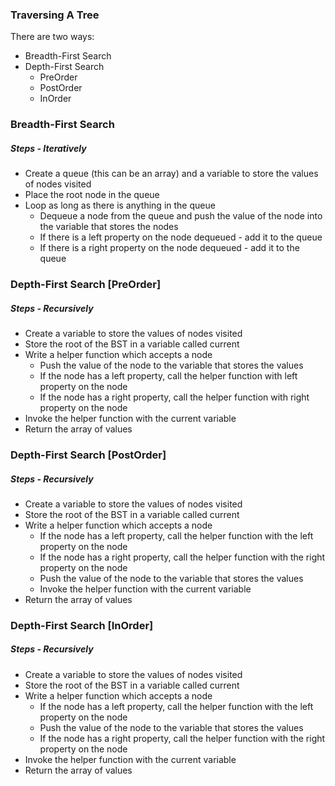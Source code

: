 ### Traversing A Tree

There are two ways:

-   Breadth-First Search
-   Depth-First Search
    -   PreOrder
    -   PostOrder
    -   InOrder

### Breadth-First Search

##### Steps - Iteratively

-   Create a queue (this can be an array) and a variable to store the values of nodes visited
-   Place the root node in the queue
-   Loop as long as there is anything in the queue
    -   Dequeue a node from the queue and push the value of the node into the variable that stores the nodes
    -   If there is a left property on the node dequeued - add it to the queue
    -   If there is a right property on the node dequeued - add it to the queue

### Depth-First Search [PreOrder]

##### Steps - Recursively

-   Create a variable to store the values of nodes visited
-   Store the root of the BST in a variable called current
-   Write a helper function which accepts a node
    -   Push the value of the node to the variable that stores the values
    -   If the node has a left property, call the helper function with left property on the node
    -   If the node has a right property, call the helper function with right property on the node
-   Invoke the helper function with the current variable
-   Return the array of values

### Depth-First Search [PostOrder]

##### Steps - Recursively

-   Create a variable to store the values of nodes visited
-   Store the root of the BST in a variable called current
-   Write a helper function which accepts a node
    -   If the node has a left property, call the helper function with the left property on the node
    -   If the node has a right property, call the helper function with the right property on the node
    -   Push the value of the node to the variable that stores the values
    -   Invoke the helper function with the current variable
-   Return the array of values

### Depth-First Search [InOrder]

##### Steps - Recursively

-   Create a variable to store the values of nodes visited
-   Store the root of the BST in a variable called current
-   Write a helper function which accepts a node
    -   If the node has a left property, call the helper function with the left property on the node
    -   Push the value of the node to the variable that stores the values
    -   If the node has a right property, call the helper function with the right property on the node
-   Invoke the helper function with the current variable
-   Return the array of values
